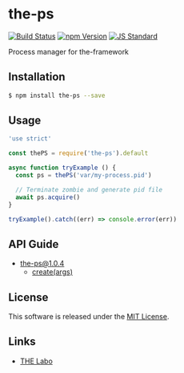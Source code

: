 the-ps
==========

<!---
This file is generated by ape-tmpl. Do not update manually.
--->

<!-- Badge Start -->
<a name="badges"></a>

[![Build Status][bd_travis_shield_url]][bd_travis_url]
[![npm Version][bd_npm_shield_url]][bd_npm_url]
[![JS Standard][bd_standard_shield_url]][bd_standard_url]

[bd_repo_url]: https://github.com/the-labo/the-ps
[bd_travis_url]: http://travis-ci.org/the-labo/the-ps
[bd_travis_shield_url]: http://img.shields.io/travis/the-labo/the-ps.svg?style=flat
[bd_travis_com_url]: http://travis-ci.com/the-labo/the-ps
[bd_travis_com_shield_url]: https://api.travis-ci.com/the-labo/the-ps.svg?token=
[bd_license_url]: https://github.com/the-labo/the-ps/blob/master/LICENSE
[bd_codeclimate_url]: http://codeclimate.com/github/the-labo/the-ps
[bd_codeclimate_shield_url]: http://img.shields.io/codeclimate/github/the-labo/the-ps.svg?style=flat
[bd_codeclimate_coverage_shield_url]: http://img.shields.io/codeclimate/coverage/github/the-labo/the-ps.svg?style=flat
[bd_gemnasium_url]: https://gemnasium.com/the-labo/the-ps
[bd_gemnasium_shield_url]: https://gemnasium.com/the-labo/the-ps.svg
[bd_npm_url]: http://www.npmjs.org/package/the-ps
[bd_npm_shield_url]: http://img.shields.io/npm/v/the-ps.svg?style=flat
[bd_standard_url]: http://standardjs.com/
[bd_standard_shield_url]: https://img.shields.io/badge/code%20style-standard-brightgreen.svg

<!-- Badge End -->


<!-- Description Start -->
<a name="description"></a>

Process manager for the-framework

<!-- Description End -->


<!-- Overview Start -->
<a name="overview"></a>



<!-- Overview End -->


<!-- Sections Start -->
<a name="sections"></a>

<!-- Section from "doc/guides/01.Installation.md.hbs" Start -->

<a name="section-doc-guides-01-installation-md"></a>

Installation
-----

```bash
$ npm install the-ps --save
```


<!-- Section from "doc/guides/01.Installation.md.hbs" End -->

<!-- Section from "doc/guides/02.Usage.md.hbs" Start -->

<a name="section-doc-guides-02-usage-md"></a>

Usage
---------

```javascript
'use strict'

const thePS = require('the-ps').default

async function tryExample () {
  const ps = thePS('var/my-process.pid')

  // Terminate zombie and generate pid file
  await ps.acquire()
}

tryExample().catch((err) => console.error(err))

```


<!-- Section from "doc/guides/02.Usage.md.hbs" End -->

<!-- Section from "doc/guides/10.API Guide.md.hbs" Start -->

<a name="section-doc-guides-10-a-p-i-guide-md"></a>

API Guide
-----

+ [the-ps@1.0.4](./doc/api/api.md)
  + [create(args)](./doc/api/api.md#the-ps-function-create)


<!-- Section from "doc/guides/10.API Guide.md.hbs" End -->


<!-- Sections Start -->


<!-- LICENSE Start -->
<a name="license"></a>

License
-------
This software is released under the [MIT License](https://github.com/the-labo/the-ps/blob/master/LICENSE).

<!-- LICENSE End -->


<!-- Links Start -->
<a name="links"></a>

Links
------

+ [THE Labo][t_h_e_labo_url]

[t_h_e_labo_url]: https://github.com/the-labo

<!-- Links End -->
